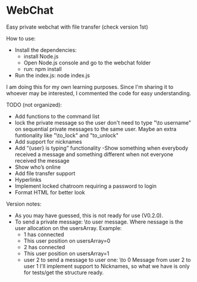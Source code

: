 # WebChat
Easy private webchat with file transfer (check version 1st)

How to use:
 - Install the dependencies:
    - install Node.js
    - Open Node.js console and go to the webchat folder
    - run: npm install
 - Run the index.js: node index.js

I am doing this for my own learning purposes. Since I'm sharing it to whoever may be interested, I commented the code for easy understanding.

TODO (not organized):
 - Add functions to the command list
 - lock the private message so the user don't need to type "\to username" on sequential
 private messages to the same user. Maybe an extra funtionality like "\to_lock" and
 "to_unlock"
 - Add support for nicknames
 - Add “{user} is typing” functionality
 -Show something when everybody received a message and something different when not
 everyone received the message
 - Show who’s online
 - Add file transfer support
 - Hyperlinks
 - Implement locked chatroom requiring a password to login
 - Format HTML for better look
 
Version notes:
 - As you may have guessed, this is not ready for use (V0.2.0).
 - To send a private message: \to user message. Where nessage is the user allocation
 on the usersArray. Example:
     - 1 has connected
     - This user position on usersArray=0
     - 2 has connected
     - This user position on usersArray=1
     - user 2 to send a message to user one: \to 0 Message from user 2 to user 1
 I'll implement support to Nicknames, so what we have is only for tests/get the structure ready.
